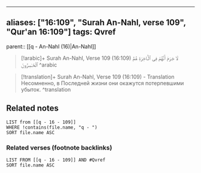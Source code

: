 
---
aliases: ["16:109", "Surah An-Nahl, verse 109", "Qur'an 16:109"]
tags: Qvref
---

parent:: [[q - An-Nahl (16)|An-Nahl]]

> [!arabic]+ Surah An-Nahl, Verse 109 (16:109)
> <span class="quran-arabic">لَا جَرَمَ أَنَّهُمْ فِى ٱلْـَٔاخِرَةِ هُمُ ٱلْخَـٰسِرُونَ</span>
^arabic

> [!translation]+ Surah An-Nahl, Verse 109 (16:109) - Translation
> Несомненно, в Последней жизни они окажутся потерпевшими убыток.
^translation



## Related notes
```dataview
LIST from [[q - 16 - 109]]
WHERE !contains(file.name, "q - ")
SORT file.name ASC
```

### Related verses (footnote backlinks)
```dataview
LIST FROM [[q - 16 - 109]] AND #Qvref
SORT file.name ASC
```

